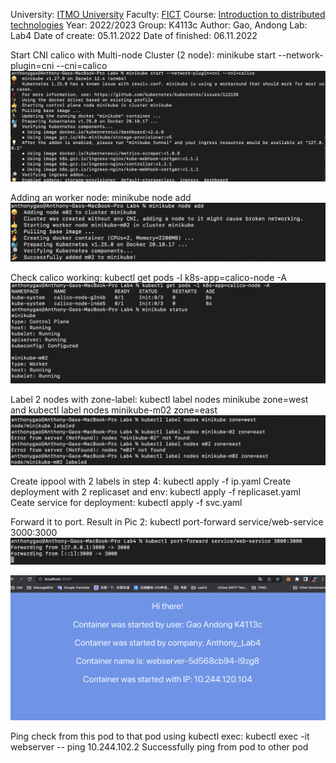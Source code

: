 University: [ITMO University](https://itmo.ru/ru/)
Faculty: [FICT](https://fict.itmo.ru)
Course: [Introduction to distributed technologies](https://github.com/itmo-ict-faculty/introduction-to-distributed-technologies)
Year: 2022/2023
Group: K4113c
Author: Gao, Andong
Lab: Lab4
Date of create: 05.11.2022
Date of finished: 06.11.2022





Start CNI calico with Multi-node Cluster (2 node): minikube start --network-plugin=cni --cni=calico
![Image text](https://github.com/AnthonyGo4it/2022_2023-introduction_to_distributed_technologies-k4113c-Andong_Gao/blob/main/Lab4/Screen%20Shot%202022-11-07%20at%2001.42.31.png)


Adding an worker node: minikube node add
![Image text](https://github.com/AnthonyGo4it/2022_2023-introduction_to_distributed_technologies-k4113c-Andong_Gao/blob/main/Lab4/Screen%20Shot%202022-11-07%20at%2001.44.11.png)

Check calico working: kubectl get pods -l k8s-app=calico-node -A 
![Image text](https://github.com/AnthonyGo4it/2022_2023-introduction_to_distributed_technologies-k4113c-Andong_Gao/blob/main/Lab4/Screen%20Shot%202022-11-07%20at%2001.44.38.png)


Label 2 nodes with zone-label: kubectl label nodes minikube zone=west and kubectl label nodes minikube-m02 zone=east
![Image text](https://github.com/AnthonyGo4it/2022_2023-introduction_to_distributed_technologies-k4113c-Andong_Gao/blob/main/Lab4/Screen%20Shot%202022-11-07%20at%2001.44.52.png)


Create ippool with 2 labels in step 4: kubectl apply -f ip.yaml
Create deployment with 2 replicaset and env: kubectl apply -f replicaset.yaml
Ceate service for deployment: kubectl apply -f svc.yaml

Forward it to port. Result in Pic 2: kubectl port-forward service/web-service 3000:3000
![Image text](https://github.com/AnthonyGo4it/2022_2023-introduction_to_distributed_technologies-k4113c-Andong_Gao/blob/main/Lab4/Screen%20Shot%202022-11-07%20at%2001.45.34.png)

![Image text](https://github.com/AnthonyGo4it/2022_2023-introduction_to_distributed_technologies-k4113c-Andong_Gao/blob/main/Lab4/Screen%20Shot%202022-11-07%20at%2003.29.56.png)


Ping check from this pod to that pod using kubectl exec: kubectl exec -it webserver -- ping 10.244.102.2
Successfully ping from pod to other pod

